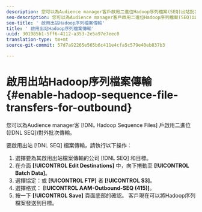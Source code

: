 ```yaml
---
description: 您可以為Audience manager客戶啟用二進位Hadoop序列檔案(SEQ)出站批次傳輸。
seo-description: 您可以為Audience manager客戶啟用二進位Hadoop序列檔案(SEQ)出站批次傳輸。
seo-title: ' 啟用出站Hadoop序列檔案傳輸'
title: ' 啟用出站Hadoop序列檔案傳輸'
uuid: 301985b1-5ff6-4112-a353-2e5a97e7eec0
translation-type: tm+mt
source-git-commit: 57d7a92265e565b6c411e4cfa5c579e40eb837b3

---
```



# 啟用出站Hadoop序列檔案傳輸 {#enable-hadoop-sequence-file-transfers-for-outbound}

您可以為Audience manager客 [!DNL Hadoop Sequence Files] 戶啟用二進位([!DNL SEQ])對外批次傳輸。

<!-- REMOVED FROM PUBLIC DOCS: The advantages of using [!DNL Hadoop SEQ] files are listed in the [public documentation](https://marketing.adobe.com/resources/help/en_US/aam/outbound-seq-files.html). -->

要啟用出站 [!DNL SEQ] 檔案傳輸，請執行以下操作：

1. 選擇要為其啟用出站檔案傳輸的公司 [!DNL SEQ] 和目標。
1. 在介面 **[!UICONTROL Edit Destinations]** 中，向下捲動至 **[!UICONTROL Batch Data]**。
1. 選擇協定：或 **[!UICONTROL FTP]** 者 **[!UICONTROL S3]**。
1. 選擇格式： **[!UICONTROL AAM-Outbound-SEQ (415)]**。
1. 按一下 **[!UICONTROL Save]** 頁面底部的確認。 客戶現在可以將Hadoop序列檔案發送到目標。